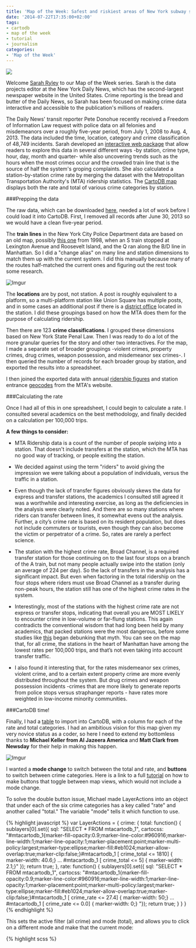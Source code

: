 ```yaml
---
title: 'Map of the Week: Safest and riskiest areas of New York subway system by the New York Daily News'
date: '2014-07-22T17:35:00+02:00'
tags:
- cartodb
- map of the week
- tutorial
- journalism
categories:
- 'Map of the Week'
---
```




<a href="http://www.nydailynews.com/new-york/nyc-crime/daily-news-analysis-reveals-crime-rankings-city-subway-system-article-1.1836918"><img src="http://i.imgur.com/I1D8zOW.png"></a>

Welcome [Sarah Ryley](https://twitter.com/MissRyley) to our Map of the Week series. Sarah is the data projects editor at the New York Daily News, which has the second-largest newspaper website in the United States. Crime reporting is the bread and butter of the Daily News, so Sarah has been focused on making crime data interactive and accessible to the publication's millions of readers.

<!--more-->

The Daily News' transit reporter Pete Donohue recently received a Freedom of Information Law request with police data on all felonies and misdemeanors over a roughly five-year period, from July 1, 2008 to Aug. 4, 2013. The data included the time, location, category and crime classification of 48,749 incidents. Sarah developed an [interactive web package](www.nydailynews.com/subway) that allow readers to explore this data in several different ways -by station, crime type, hour, day, month and quarter- while also uncovering trends such as the hours when the most crimes occur and the crowded train line that is the source of half the system's groping complaints. She also calculated a station-by-station crime rate by merging the dataset with the Metropolitan Transportation Authority's (MTA) ridership statistics. The [CartoDB map](http://www.nydailynews.com/new-york/nyc-crime/daily-news-analysis-reveals-crime-rankings-city-subway-system-article-1.1836918) displays both the rate and total of various crime categories by station.

###Prepping the data
 
The raw data, which can be downloaded [here](https://raw.githubusercontent.com/sarahryley/subway-crime-map/master/raw%20data), needed a lot of work before I could load it into CartoDB. First, I removed all records after June 30, 2013 so we would have a clean five-year period.
 
The **train lines** in the New York City Police Department  data are based on an old map, possibly [this one](http://www.nycsubway.org/perl/caption.pl?/img/maps/calcagno-1998-08-01.gif/) from 1998, when an S train stopped at Lexington Avenue and Roosevelt Island, and the Q ran along the B/D line in Manhattan. So I did a "change alias" on many line and station dimensions to match them up with the current system. I did this manually because many of the routes half-matched the current ones and figuring out the rest took some research.
 
![Imgur](http://i.imgur.com/IwZU8DN.png)
 
The **locations** are by post, not station. A post is roughly equivalent to a platform, so a multi-platform station like Union Square has multiple posts, and in some cases an additional post if there is a [district office](http://home.nyc.gov/html/nypd/html/transit_bureau/transit.shtml) located in the station. I did these groupings based on how the MTA does them for the purpose of calculating ridership.
 
Then there are 123 **crime classifications**. I grouped these dimensions based on New York State Penal Law. Then I was ready to do a lot of the more granular queries for the story and other two interactives. For the map, I made a separate set of broader groupings -violent crimes, property crimes, drug crimes, weapon possession, and misdemeanor sex crimes-. I then queried the number of records for each broader group by station, and exported the results into a spreadsheet.
 
I then joined the exported data with annual [ridership figures](http://web.mta.info/developers/data/nyct/subway/StationEntrances.csv) and station entrance [geocodes](http://web.mta.info/developers/data/nyct/subway/StationEntrances.csv) from the MTA's website.
 
###Calculating the rate
 
Once I had all of this in one spreadsheet, I could begin to calculate a rate. I consulted several academics on the best methodology, and finally decided on a calculation per 100,000 trips. 

**A few things to consider:**

- MTA Ridership data is a count of the number of people swiping into a station. That doesn't include transfers at the station, which the MTA has no good way of tracking, or people exiting the station.

- We decided against using the term "riders" to avoid giving the impression we were talking about a population of individuals, versus the traffic in a station.

- Even though the lack of transfer figures obviously skews the data for express and transfer stations, the academics I consulted still agreed it was a worthwhile and interesting exercise, as long as the deficiencies in the analysis were clearly noted. And there are so many stations where riders can transfer between lines, it somewhat evens out the analysis. Further, a city’s crime rate is based on its resident population, but does not include commuters or tourists, even though they can also become the victim or perpetrator of a crime. So, rates are rarely a perfect science.

- The station with the highest crime rate, Broad Channel, is a required transfer station for those continuing on to the last four stops on a branch of the A train, but not many people actually swipe into the station (only an average of 224 per day). So the lack of transfers in the analysis has a significant impact. But even when factoring in the total ridership on the four stops where riders must use Broad Channel as a transfer during non-peak hours, the station still has one of the highest crime rates in the system.

- Interestingly, most of the stations with the highest crime rate are not express or transfer stops, indicating that overall you are MOST LIKELY to encounter crime in low-volume or far-flung stations. This again contradicts the conventional wisdom that had long been held by many academics, that packed stations were the most dangerous, before some studies like [this](https://www.ncjrs.gov/app/abstractdb/AbstractDBDetails.aspx?id=101953&SelectedRange=1,4&SelectedSearchItems=101953%20%3Chttps://www.ncjrs.gov/app/abstractdb/AbstractDBDetails.aspx?id=101953&SelectedRange=1,4&SelectedSearchItems=101953) began debunking that myth. You can see on the map that, for all crime, the stations in the heart of Manhattan have among the lowest rates per 100,000 trips, and that’s not even taking into account transfer traffic.

- I also found it interesting that, for the rates misdemeanor sex crimes, violent crime, and to a certain extent property crime are more evenly distributed throughout the system. But drug crimes and weapon possession incidents -crimes that are more likely to generate reports from police stops versus straphanger reports - have rates more weighted in low-income minority communities.
 
###CartoDB time!
 
Finally, I had a [table](https://leekristena.cartodb.com/tables/mtacartodb_1/public/table) to import into CartoDB, with a column for each of the rate and total categories. I had an ambitious vision for this map given my very novice status as a coder, so here I need to extend my bottomless thanks to **Michael Keller from Al Jazeera America** and **Matt Clark from Newsday** for their help in making this happen.
 
![Imgur](http://i.imgur.com/Ptk0iHC.png)
 
I wanted a **mode change** to switch between the total and rate, and **buttons** to switch between crime categories. Here is a link to a full [tutorial](http://developers.cartodb.com/tutorials/toggle_map_view.html) on how to make buttons that toggle between map views, which would not include a mode change.
 
To solve the double button issue, Michael made LayerActions into an object that under each of the six crime categories has a key called "rate" and another called "total." The variable "mode" tells it which function to use.
 
{% highlight javascript %}
var LayerActions = {
  crime: {
    total: function() {
      sublayers[0].set({
        sql: "SELECT * FROM mtacartodb_1",
        cartocss: "#mtacartodb_1{marker-fill-opacity:0.9;marker-line-color:#960916;marker-line-width:1;marker-line-opacity:1;marker-placement:point;marker-multi-policy:largest;marker-type:ellipse;marker-fill:#eb1024;marker-allow-overlap:true;marker-clip:false;}#mtacartodb_1 [ crime_total <= 1810] { marker-width: 40.6;} ... #mtacartodb_1 [ crime_total <= 5] { marker-width: 2.1;}"
      });
      return true;
    },
    rate: function() {
      sublayers[0].set({
        sql: "SELECT * FROM mtacartodb_1",
        cartocss: "#mtacartodb_1{marker-fill-opacity:0.9;marker-line-color:#960916;marker-line-width:1;marker-line-opacity:1;marker-placement:point;marker-multi-policy:largest;marker-type:ellipse;marker-fill:#eb1024;marker-allow-overlap:true;marker-clip:false;}#mtacartodb_1 [ crime_rate <= 27.4] {   marker-width: 50;} ... #mtacartodb_1 [ crime_rate <= 0.0] { marker-width: 0;}
      "});
      return true;
    }
  }
}
{% endhighlight %}

This sets the active filter (all crime) and mode (total), and allows you to click on a different mode and make that the current mode:

{% highlight scss %}
<script>
var map;
var active_filter = 'crime';
var mode = 'total';
function init() {
  $('#mode-change input').on('change', function(){
    var radio_btn_value = $(this).val();

    // If the mode you clicked on is not the current mode, then make it the current mode and referesh the map
    if (mode != radio_btn_value) {
      mode = radio_btn_value;
      console.log(active_filter, mode)
      LayerActions[active_filter][mode]();
    }
  });
}
{% endhighlight %}

This sets the query for the first layer (from the crime_total column):

{% highlight sql %}
cartodb.createLayer(map, layerUrl)
.addTo(map)
.on('done', function(layer) {
  var subLayerOptions = {
    sql: "SELECT * FROM mtacartodb_1",
    cartocss: "#mtacartodb_1{marker-fill-opacity:0.9;marker-line-color:#960916;marker-line-width:1;marker-line-opacity:1;marker-placement:point;marker-multi-policy:largest;marker-type:ellipse;marker-fill:#eb1024;marker-allow-overlap:true;marker-clip:false;}#mtacartodb_1 [ crime_total <= 1810] { marker-width: 40.6;} ... #mtacartodb_1 [ crime_total <= 5] { marker-width: 2.1;}"
  }
});
{% endhighlight %}

And this is the function for the buttons and the mode, which is written so that once it finds the right function group, it will pick the correct function and execute for that mode:

{% highlight javascript %}
$('.button').click(function() {
  $('.button').removeClass('selected');
  $(this).addClass('selected');
  console.log($(this).attr('id'), mode);
  active_filter = $(this).attr('id');
  LayerActions[active_filter][mode]();
  });
{% endhighlight %}

This assigns IDs and labels for the buttons and mode:

{% highlight html %}
<body onload="init()">
  <div id='map'></div>
  <div id='menu'>
    <div id="mode-change">
      <label><input type="radio" name="mode"  value="total" checked/> <strong>Total incidents</strong></label>
      <label><input type="radio" name="mode" value="rate"/><strong>Rate per 100,000 trips</strong></label>
    </div>
    <a href="#violent" id="violent" class="button violent">VIOLENT CRIME</a>
    <a href="#sex" id="sex" class="button sex">MISD. SEX CRIMES</a>
    <a href="#crime" id="crime" class="button crimet selected">ALL<br> CRIME</a>
    <a href="#weapons" id="weapons" class="button weapons">WEAPON POSSESSION</a>
    <a href="#drug" id="drug" class="button drug">DRUG CRIMES</a>
    <a href="#property" id="property" class="button property">PROPERTY CRIMES</a>
{% endhighlight %}

And here is the code that creates the style for the buttons and mode. (This is without all the adjustments made by our front-end architect, **Wissam Abayad**. All of his code can be found in the project's [GitHub]( https://github.com/sarahryley/subway-crime-map/blob/master/style.html) repository).

{% highlight scss %}
#menu { position: absolute; top: 5px; right: 10px; width: 400px; height:60px; background: transparent; z-index:10; }
#menu a {
  margin: 15px 10px 0 0;
  float: right;
  vertical-align: baseline;
  width: 70px;
  padding: 10px;
  text-align: center;
  font: bold 11px "Helvetica",Arial;
  line-height: normal;
  color: #555;
  border-radius: 4px;
  border: 1px solid #777777;
  background: #ffffff;
  text-decoration: none;
  cursor: pointer;
}
#menu a.selected,
#menu a:hover {
  color: #F84F40;
}
#mode-change{
  text-align: right;
  color: #fff;
}
{% endhighlight %}

I also wanted a **fixed infobox** because it had too much information to float in the page. This script sets the position at the top right:

{% highlight javascript %}
var infobox = new cdb.geo.ui.InfoBox({
  width: 255,
  position: 'top|right',
  layer: sublayer,
  template: '<p> </p>'
});

$("body").append(infobox.render().el);
{% endhighlight %}

And this style sets it 175 px from the top:

{% highlight scss %}
div.cartodb-infobox {
  display: none;
  top: 175px !important;
  font: 13px "Helvetica";
}
{% endhighlight %}

I also needed to **disable the scroll wheel** so the reader doesn't get "stuck" when trying to scroll down the story:
 
{% highlight javascript %}
map.scrollWheelZoom.disable();
{% endhighlight %}
 
**A few other notes:** I set a consistent scale range in the marker widths across all six categories, rather than the default CartoDB setting that changes the scale range based on the range of numbers in each category. I felt this was important because otherwise, the viewer could erroneously perceive a station as having a higher number of sex crimes than violent crimes, for example, because the scales are set differently. If the marker width increments are the same, than the viewer can also see greater than or less than across categories. Michael also made the point that the markers should vary in size based on the area, not the marker width (diameter), so I created a formula that would come up with a marker width based on an area proportionate to the increase or decrease in rate or total.

You can signup for free to learn how to create maps like this in [CartoDB.com](http://cartodb.com/). 
